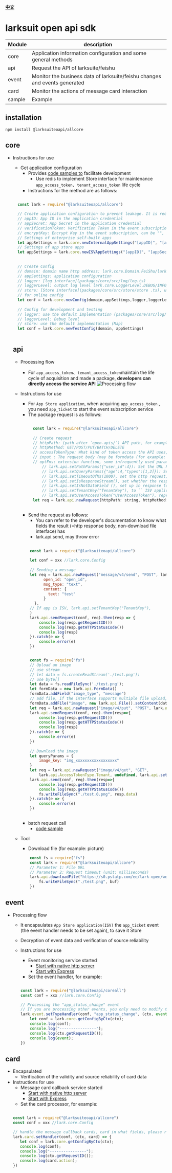 [**中文**](README.zh.md)

# larksuit open api sdk

| Module    | description |     
|--------------|--------------|
|  core    | Application information configuration and some general methods  | 
|  api     | Request the API of larksuite/feishu  | 
|  event   | Monitor the business data of larksuite/feishu changes and events generated |  
|  card    | Monitor the actions of message card interaction  |  
|  sample  | Example |   

## installation

  ```shell script
  npm install @larksuiteoapi/allcore
  ``` 

## core

- Instructions for use
    - Get application configuration
        - Provides [code samples to](packages/sample/src/config/config.ts) facilitate development
            - Use redis to implement Store interface for maintenance `app_access_token`、`tenant_access_token` life cycle
        - Instructions for the method are as follows:
    ```javascript
      
      const lark = require("@larksuiteoapi/allcore")
  
      // Create application configuration to prevent leakage. It is recommended to put application information in environment variables. 
      // appID: App ID in the application credential 
      // appSecret: App Secret in the application credential 
      // verificationToken: Verification Token in the event subscription 
      // encryptKey: Encrypt Key in the event subscription, can be "", indicating that the event content is not Encryption 
      // Settings of enterprise self-built apps
      let appSettings = lark.core.newInternalAppSettings("[appID]", "[appSecret]", "[verificationToken]", "[encryptKey]")
      // Settings of app store apps
      let appSettings = lark.core.newISVAppSettings("[appID]", "[appSecret]", "[verificationToken]", "[encryptKey]")
      
      
      // Create Config 
      // domain: domain name http address: lark.core.Domain.FeiShu/lark.core.Domain.LarkSuite 
      // appSettings: application configuration 
      // logger: [log interface](packages/core/src/log/log.ts) 
      // loggerLevel: output log level lark.core.LoggerLevel.DEBUG/INFO/WARN/ERROR (packages/core/src/log/log.ts) 
      // store: [Store interface](packages/core/src/store/store .ts), used to store app_ticket/app_access_token/tenant_access_token 
      // for online config
      let conf = lark.core.newConfig(domain,appSettings,logger,loggerLevel,store)    
      
      // Config for development and testing 
      // logger: use the default implementation (packages/core/src/log/log.ts) 
      // loggerLevel: Debug level 
      // store: use the default implementation (Map)
      let conf = lark.core.newTestConfig(domain, appSettings)
      
    ```

  ## api

    - Processing flow
        - For `app_access_token`、`tenant_access_token`maintain the life cycle of acquisition and made a package, **developers can directly access the service API**
          ![Processing flow](api_process.jpg)

    - Instructions for use
        - For `App Store application`, when acquiring `app_access_token` , you need `app_ticket` to start the event
          subscription service
        - The package request is as follows:
          ```javascript
          
            const lark = require("@larksuiteoapi/allcore")
                
            // Create request 
            // httpPath: (path after `open-apis/`) API path, for example: https://{domain}/open-apis/authen/v1/user_info, the httpPath: "authen/v1/user_info" 
            // httpMethod: GET/POST/PUT/BATCH/DELETE 
            // accessTokenType: What kind of token access the API uses, value range: lark.api.AccessTokenType.App/Tenant/User, for example: lark.api.AccessTokenType.Tenant 
            // input : The request body (may be formdata (for example: file upload)), if the request body is not needed (for example, some GET requests), pass: undefined 
            // optFns: extension function, some infrequently used parameter packages, as follows: 
                // lark.api.setPathParams({"user_id":4}): Set the URL Path parameter (with: prefix) value, when httpPath="users/:user_id", the requested URL="https://{domain}/open-apis/users/4" 
                // lark.api.setQueryParams({"age":4,"types":[1,2]}): Set the URL qeury, it will be appended to the url?age=4&types=1&types=2 
                // lark.api.setTimeoutOfMs(1000), set the http request, timeout time in milliseconds 
                // lark.api.setIsResponseStream(), set whether the response is a stream, such as downloading a file, at this time: the output value is of Buffer type
                // lark.api.setIsNotDataField (), set up in response to whether or not `data` field service interface are all` data` field, there is no need to set 
                // lark.api.setTenantKey("TenantKey"), to `` ISV application status, indication `tenant_access_token` access API, you need to set 
                // lark.api.setUserAccessToken("UserAccessToken"), represents the use of` user_access_token` access API, you need to set 
            let req = lark.api.newRequest(httpPath: string, httpMethod: string, accessTokenType: AccessTokenType, input: any, ...optFns: OptFn[]))
              
          ```
        - Send the request as follows:
            - You can refer to the developer's documentation to know what fields the result (=http response body,
              non-download file interface) has
            - lark.api.send, may throw error
      ```javascript
          
          const lark = require("@larksuiteoapi/allcore")
         
          let conf = xxx //lark.core.Config
          
          // Sending a message 
          let req = lark.api.newRequest("message/v4/send", "POST", lark.api.AccessTokenType.Tenant, {
                open_id: "open_id",
                msg_type: "text",
                content: {
                  text: "test"
                }
            }, 
          // If app is ISV, lark.api.setTenantKey("TenantKey"),
          )
          lark.api.sendRequest(conf, req).then(resp => {
              console.log(resp.getRequestID())
              console.log(resp.getHTTPStatusCode())
              console.log(resp)
          }).catch(e => {
              console.error(e)
          })
      
      
          const fs = require("fs")
          // Upload an image
          // use stream
          // let data = fs.createReadStream('./test.png');
          // use byte[]
          let data = fs.readFileSync('./test.png');
          let formData = new lark.api.FormData()
          formData.addField("image_type", "message")
          // add file, if the interface supports multiple file upload, you can call formData.addFile many times
          formData.addFile("image", new lark.api.File().setContent(data).setType("image/jpeg"))
          let req = lark.api.newRequest("image/v4/put", "POST", lark.api.AccessTokenType.Tenant, formData)
          lark.api.sendRequest(conf, req).then(resp=>{
              console.log(resp.getRequestID())
              console.log(resp.getHTTPStatusCode())
              console.log(resp)
          }).catch(e => {
              console.error(e)
          })
          
          // Download the image
          let queryParams = {
              image_key: "img_xxxxxxxxxxxxxxxxxx"
          }
          let req = lark.api.newRequest("image/v4/get", "GET",
              lark.api.AccessTokenType.Tenant, undefined, lark.api.setQueryParams(queryParams), lark.api.setIsResponseStream())
          lark.api.send(conf, req).then(resp=>{
              console.log(resp.getRequestID())
              console.log(resp.getHTTPStatusCode())
              fs.writeFileSync("./test.0.png", resp.data)
          }).catch(e => {
              console.error(e)
          })
          
      ```
        - batch request call
            - [code sample](https://github.com/larksuite/oapi-sdk-nodejs/blob/main/packages/sample/src/api/batchReqCall.js)
    - Tool
        - Download file (for example: picture)
      ```javascript
          const fs = require("fs")
          const lark = require("@larksuiteoapi/allcore")
          // Parameter 1: File URL
          // Parameter 2: Request timeout (unit: milliseconds) 
          lark.api.downloadFile("https://s0.pstatp.com/ee/lark-open/web/static/apply.226f11cb.png", 3000).then(buf => {
              fs.writeFileSync("./test.png", buf)
          })
      ```   

## event

- Processing flow
    - It encapsulates `App Store application(ISV)` the `app_ticket` event (the event handler needs to be set again), to
      save it Store
    - Decryption of event data and verification of source reliability

    - Instructions for use
        - Event monitoring service started
            - [Start with native http server](packages/sample/src/event/httpServer.js)
            - [Start with Express](packages/sample/src/event/express.js)
        - Set the event handler, for example:
      ```javascript
      
      const lark = require("@larksuiteoapi/coreall")
      const conf = xxx //lark.core.Config
      
      // Processing the "app_status_change" event 
      // If you are processing other events, you only need to modify the "app_status_change". For the fields in the event, please refer to the open platform document 
      lark.event.setTypeHandler(conf, "app_status_change", (ctx, event) => {
          let conf = lark.core.getConfigByCtx(ctx);
          console.log(conf);
          console.log("----------------");
          console.log(ctx.getRequestID());
          console.log(event);
      })
      
      ```

## card

- Encapsulated
    - Verification of the validity and source reliability of card data
- Instructions for use
    - Message card callback service started
        - [Start with native http server](packages/sample/src/card/httpServer.js)
        - [Start with Express](packages/sample/src/card/express.js)
    - Set the card processor, for example:
  ```javascript
  
  const lark = require("@larksuiteoapi/allcore")
  const conf = xxx //lark.core.Config
  
  // handle the message callback cards, card in what fields, please refer to the open platform document
  lark.card.setHandler(conf, (ctx, card) => {
     let conf = lark.core.getConfigByCtx(ctx);
     console.log(conf);
     console.log("----------------");
     console.log(ctx.getRequestID());
     console.log(card.action);
  })
      
  ```
    
    

